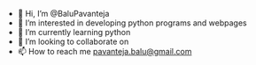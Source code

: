 - 👋 Hi, I’m @BaluPavanteja
- 👀 I’m interested in developing python programs and webpages
- 🌱 I’m currently learning python
- 💞️ I’m looking to collaborate on 
- 📫 How to reach me pavanteja.balu@gmail.com

<!---
BaluPavanteja/BaluPavanteja is a ✨ special ✨ repository because its `README.md` (this file) appears on your GitHub profile.
You can click the Preview link to take a look at your changes.
--->
